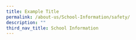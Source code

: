 ```yaml
---
title: Example Title
permalink: /about-us/School-Information/safety/
description: ""
third_nav_title: School Information
---
```

